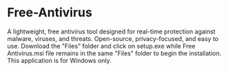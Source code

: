 # Free-Antivirus
A lightweight, free antivirus tool designed for real-time protection against malware, viruses, and threats. Open-source, privacy-focused, and easy to use.
Download the "Files" folder and click on setup.exe while Free Antivirus.msi file remains in the same "Files" folder to begin the installation.
This application is for Windows only.
